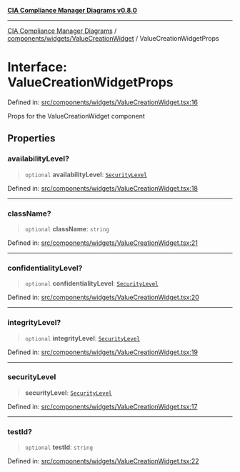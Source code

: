 [**CIA Compliance Manager Diagrams v0.8.0**](../../../../README.md)

***

[CIA Compliance Manager Diagrams](../../../../modules.md) / [components/widgets/ValueCreationWidget](../README.md) / ValueCreationWidgetProps

# Interface: ValueCreationWidgetProps

Defined in: [src/components/widgets/ValueCreationWidget.tsx:16](https://github.com/Hack23/cia-compliance-manager/blob/791b5a1b6e700c8b8480de209374e4cb1086330d/src/components/widgets/ValueCreationWidget.tsx#L16)

Props for the ValueCreationWidget component

## Properties

### availabilityLevel?

> `optional` **availabilityLevel**: [`SecurityLevel`](../../../../types/cia/type-aliases/SecurityLevel.md)

Defined in: [src/components/widgets/ValueCreationWidget.tsx:18](https://github.com/Hack23/cia-compliance-manager/blob/791b5a1b6e700c8b8480de209374e4cb1086330d/src/components/widgets/ValueCreationWidget.tsx#L18)

***

### className?

> `optional` **className**: `string`

Defined in: [src/components/widgets/ValueCreationWidget.tsx:21](https://github.com/Hack23/cia-compliance-manager/blob/791b5a1b6e700c8b8480de209374e4cb1086330d/src/components/widgets/ValueCreationWidget.tsx#L21)

***

### confidentialityLevel?

> `optional` **confidentialityLevel**: [`SecurityLevel`](../../../../types/cia/type-aliases/SecurityLevel.md)

Defined in: [src/components/widgets/ValueCreationWidget.tsx:20](https://github.com/Hack23/cia-compliance-manager/blob/791b5a1b6e700c8b8480de209374e4cb1086330d/src/components/widgets/ValueCreationWidget.tsx#L20)

***

### integrityLevel?

> `optional` **integrityLevel**: [`SecurityLevel`](../../../../types/cia/type-aliases/SecurityLevel.md)

Defined in: [src/components/widgets/ValueCreationWidget.tsx:19](https://github.com/Hack23/cia-compliance-manager/blob/791b5a1b6e700c8b8480de209374e4cb1086330d/src/components/widgets/ValueCreationWidget.tsx#L19)

***

### securityLevel

> **securityLevel**: [`SecurityLevel`](../../../../types/cia/type-aliases/SecurityLevel.md)

Defined in: [src/components/widgets/ValueCreationWidget.tsx:17](https://github.com/Hack23/cia-compliance-manager/blob/791b5a1b6e700c8b8480de209374e4cb1086330d/src/components/widgets/ValueCreationWidget.tsx#L17)

***

### testId?

> `optional` **testId**: `string`

Defined in: [src/components/widgets/ValueCreationWidget.tsx:22](https://github.com/Hack23/cia-compliance-manager/blob/791b5a1b6e700c8b8480de209374e4cb1086330d/src/components/widgets/ValueCreationWidget.tsx#L22)
